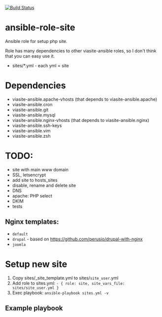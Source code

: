 [![Build Status](https://travis-ci.org/viasite-ansible/ansible-role-site.svg?branch=master)](https://travis-ci.org/viasite-ansible/ansible-role-site)

# ansible-role-site
Ansible role for setup php site.

Role has many dependencies to other viasite-ansible roles, so I don't think that you can easy use it.

- sites/*.yml - each yml = site

# Dependencies
- viasite-ansible.apache-vhosts (that depends to viasite-ansible.apache)
- viasite-ansible.cron
- viasite-ansible.git
- viasite-ansible.mysql
- viasite-ansible.nginx-vhosts (that depends to viasite-ansible.nginx)
- viasite-ansible.ssh-keys
- viasite-ansible.vim
- viasite-ansible.zsh

# TODO:
- site with main www domain
- SSL, letsencrypt
- add site to hosts_sites
- disable, rename and delete site
- DNS
- apache: PHP select
- DKIM
- tests



## Nginx templates:
- `default`
- `drupal` - based on https://github.com/perusio/drupal-with-nginx
- `joomla`

# Setup new site
1. Copy sites/_site_template.yml to sites/`site_user`.yml
2. Add role to sites.yml: ```- { role: site, site_vars_file: sites/site_user.yml }```
3. Exec playbook: ```ansible-playbook sites.yml -v```


## Example playbook

